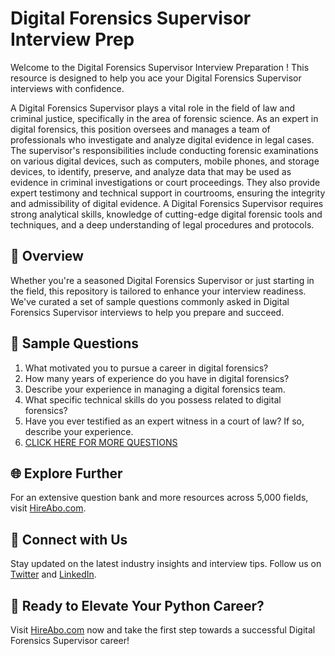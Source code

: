# Digital Forensics Supervisor Interview Prep

Welcome to the Digital Forensics Supervisor Interview Preparation ! This resource is designed to help you ace your Digital Forensics Supervisor interviews with confidence.

A Digital Forensics Supervisor plays a vital role in the field of law and criminal justice, specifically in the area of forensic science. As an expert in digital forensics, this position oversees and manages a team of professionals who investigate and analyze digital evidence in legal cases. The supervisor's responsibilities include conducting forensic examinations on various digital devices, such as computers, mobile phones, and storage devices, to identify, preserve, and analyze data that may be used as evidence in criminal investigations or court proceedings. They also provide expert testimony and technical support in courtrooms, ensuring the integrity and admissibility of digital evidence. A Digital Forensics Supervisor requires strong analytical skills, knowledge of cutting-edge digital forensic tools and techniques, and a deep understanding of legal procedures and protocols.

## 🚀 Overview

Whether you're a seasoned Digital Forensics Supervisor or just starting in the field, this repository is tailored to enhance your interview readiness. We've curated a set of sample questions commonly asked in Digital Forensics Supervisor interviews to help you prepare and succeed.

## 📝 Sample Questions

1. What motivated you to pursue a career in digital forensics?
2. How many years of experience do you have in digital forensics?
3. Describe your experience in managing a digital forensics team.
4. What specific technical skills do you possess related to digital forensics?
5. Have you ever testified as an expert witness in a court of law? If so, describe your experience.
6. [CLICK HERE FOR MORE QUESTIONS](https://hireabo.com/job/9_4_38/Digital%20Forensics%20Supervisor)

## 🌐 Explore Further

For an extensive question bank and more resources across 5,000 fields, visit [HireAbo.com](https://www.hireabo.com).

## 📱 Connect with Us

Stay updated on the latest industry insights and interview tips. Follow us on [Twitter](https://twitter.com/hireabo) and [LinkedIn](https://www.linkedin.com/in/hire-abo-3609972a8/).

## 🚀 Ready to Elevate Your Python Career?

Visit [HireAbo.com](https://www.hireabo.com) now and take the first step towards a successful Digital Forensics Supervisor career!